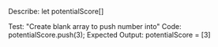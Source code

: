 Describe: let potentialScore[]

Test: "Create blank array to push number into"
Code: potentialScore.push(3);
Expected Output: potentialScore = [3]